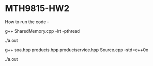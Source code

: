 # MTH9815-HW2

How to run the code - 

g++ SharedMemory.cpp -lrt -pthread

./a.out

g++ soa.hpp products.hpp productservice.hpp Source.cpp -std=c++0x

./a.out
